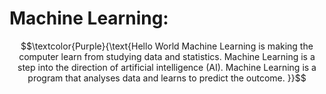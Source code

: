 # Machine Learning:

$$\textcolor{Purple}{\text{Hello World Machine Learning is making the computer learn from studying data and statistics.
Machine Learning is a step into the direction of artificial intelligence (AI).
Machine Learning is a program that analyses data and learns to predict the outcome. }}$$
